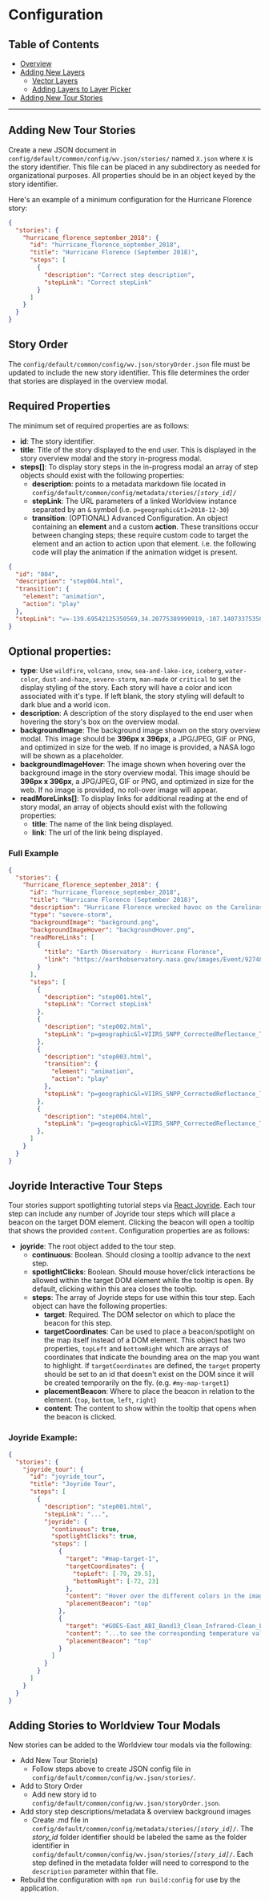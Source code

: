 # Configuration

## Table of Contents

* [Overview](configuration.md)
* [Adding New Layers](layers.md)
  * [Vector Layers](vectors.md)
  * [Adding Layers to Layer Picker](product_picker.md)
* [Adding New Tour Stories](tour_stories.md)

---

## Adding New Tour Stories

Create a new JSON document in `config/default/common/config/wv.json/stories/` named `X.json` where `X`
is the story identifier. This file can be placed in any subdirectory as needed for organizational purposes. All properties should be in an object keyed by the story identifier.

Here's an example of a minimum configuration for the Hurricane Florence story:

```json
{
  "stories": {
    "hurricane_florence_september_2018": {
      "id": "hurricane_florence_september_2018",
      "title": "Hurricane Florence (September 2018)",
      "steps": [
        {
          "description": "Correct step description",
          "stepLink": "Correct stepLink"
        }
      ]
    }
  }
}
```

## Story Order

The `config/default/common/config/wv.json/storyOrder.json` file must be updated to include the new story identifier. This file determines the order that stories are displayed in the overview modal.

## Required Properties

The minimum set of required properties are as follows:

* **id**: The story identifier.
* **title**: Title of the story displayed to the end user. This is displayed in the story overview modal and the story in-progress modal.
* **steps[]**: To display story steps in the in-progress modal an array of step objects should exist with the following properties:
  * **description**: points to a metadata markdown file located in `config/default/common/config/metadata/stories/`_`[story_id]`_`/`
  * **stepLink**: The URL parameters of a linked Worldview instance separated by an `&` symbol (i.e. `p=geographic&t1=2018-12-30`)
  * **transition**: (OPTIONAL) Advanced Configuration. An object containing an **element** and a custom **action**. These transitions occur between changing steps; these require custom code to target the element and an action to action upon that element.
  i.e. the following code will play the animation if the animation widget is present.

```json
{
  "id": "004",
  "description": "step004.html",
  "transition": {
    "element": "animation",
    "action": "play"
  },
  "stepLink": "v=-139.69542125350569,34.20775389990919,-107.14073375350569,49.67650389990919&t=2019-05-11-T16%3A46%3A06Z&l=Reference_Labels(hidden),Reference_Features(hidden),Coastlines(opacity=0.19),VIIRS_NOAA20_CorrectedReflectance_TrueColor(hidden),VIIRS_SNPP_CorrectedReflectance_TrueColor(hidden),MODIS_Aqua_CorrectedReflectance_TrueColor(hidden),MODIS_Terra_CorrectedReflectance_TrueColor"
}
```

## Optional properties:

* **type**: Use `wildfire`, `volcano`, `snow`, `sea-and-lake-ice`, `iceberg`, `water-color`, `dust-and-haze`, `severe-storm`, `man-made` or `critical` to set the display styling of the story. Each story will have a color and icon associated with it's type. If left blank, the story styling will default to dark blue and a world icon.
* **description**: A description of the story displayed to the end user when hovering the story's box on the overview modal.
* **backgroundImage**: The background image shown on the story overview modal. This image should be **396px x 396px**, a JPG/JPEG, GIF or PNG, and optimized in size for the web. If no image is provided, a NASA logo will be shown as a placeholder.
* **backgroundImageHover**: The image shown when hovering over the background image in the story overview modal. This image should be **396px x 396px**, a JPG/JPEG, GIF or PNG, and optimized in size for the web. If no image is provided, no roll-over image will appear.
* **readMoreLinks[]**: To display links for additional reading at the end of story modal, an array of objects should exist with the following properties:
  * **title**: The name of the link being displayed.
  * **link**: The url of the link being displayed.

### Full Example

```json
{
  "stories": {
    "hurricane_florence_september_2018": {
      "id": "hurricane_florence_september_2018",
      "title": "Hurricane Florence (September 2018)",
      "description": "Hurricane Florence wrecked havoc on the Carolinas. Use the A|B tool to see a before and after of the coast.",
      "type": "severe-storm",
      "backgroundImage": "background.png",
      "backgroundImageHover": "backgroundHover.png",
      "readMoreLinks": [
        {
          "title": "Earth Observatory - Hurricane Florence",
          "link": "https://earthobservatory.nasa.gov/images/Event/92748/hurricane-florence"
        }
      ],
      "steps": [
        {
          "description": "step001.html",
          "stepLink": "Correct stepLink"
        },
        {
          "description": "step002.html",
          "stepLink": "p=geographic&l=VIIRS_SNPP_CorrectedReflectance_TrueColor,MODIS_Aqua_CorrectedReflectance_TrueColor(hidden),MODIS_Terra_CorrectedReflectance_TrueColor(hidden),Reference_Labels,Reference_Features,Coastlines(hidden)&t=2018-09-02-T00%3A00%3A00Z&z=3&t1=2018-09-19-T00%3A00%3A00Z&v=-82.86647987040818,4.465382946172927,-15.366479870408185,37.44194544617292"
        },
        {
          "description": "step003.html",
          "transition": {
            "element": "animation",
            "action": "play"
          },
          "stepLink": "p=geographic&l=VIIRS_SNPP_CorrectedReflectance_TrueColor,MODIS_Aqua_CorrectedReflectance_TrueColor(hidden),MODIS_Terra_CorrectedReflectance_TrueColor(hidden),Reference_Labels,Reference_Features(hidden),Coastlines(hidden)&t=2018-09-02-T00%3A00%3A00Z&z=3&t1=2018-09-19-T00%3A00%3A00Z&v=-113.05825121261012,-7.7039155910611115,-10.61293871261011,58.24920940893889&ab=on&as=2018-09-02T00%3A00%3A00Z&ae=2018-09-14T00%3A00%3A00Z&av=8&al=false"
        },
        {
          "description": "step004.html",
          "stepLink": "p=geographic&l=VIIRS_SNPP_CorrectedReflectance_TrueColor,MODIS_Aqua_CorrectedReflectance_TrueColor(hidden),MODIS_Terra_CorrectedReflectance_TrueColor(hidden),Reference_Labels,Reference_Features(hidden),Coastlines(hidden)&t=2018-09-14-T00%3A00%3A00Z&z=3&t1=2018-09-19-T00%3A00%3A00Z&v=-105.3766105876101,15.639834408938874,-54.1539543376101,48.616396908938874&ab=on&as=2018-09-02T00%3A00%3A00Z&ae=2018-09-14T00%3A00%3A00Z&av=8&al=false"
        },
      ]
    }
  }
}
```

## Joyride Interactive Tour Steps

Tour stories support spotlighting tutorial steps via [React Joyride](https://react-joyride.com/).  Each tour step can include any number of Joyride tour steps which will place a beacon on the target DOM element.  Clicking the beacon will open a tooltip that shows the provided `content`.  Configuration properties are as follows:

* **joyride**: The root object added to the tour step.
  * **continuous**: Boolean.  Should closing a tooltip advance to the next step.
  * **spotlightClicks**:  Boolean.  Should mouse hover/click interactions be allowed within the target DOM element while the tooltip is open.  By default, clicking within this area closes the tooltip.
  * **steps**: The array of Joyride steps for use within this tour step. Each object can have the following properties:
    * **target**: Required.  The DOM selector on which to place the beacon for this step.
    * **targetCoordinates**: Can be used to place a beacon/spotlight on the map itself instead of a DOM element.  This object has two properties, `topLeft` and `bottomRight` which are arrays of coordinates that indicate the bounding area on the map you want to highlight.  If `targetCoordinates` are defined, the `target` property should be set to an id that doesn't exist on the DOM since it will be created temporarily on the fly. (e.g. `#my-map-target1`)
    * **placementBeacon**: Where to place the beacon in relation to the element. (`top`, `bottom`, `left`, `right`)
    * **content**: The content to show within the tooltip that opens when the beacon is clicked.

### Joyride Example:

```json
{
  "stories": {
    "joyride_tour": {
      "id": "joyride_tour",
      "title": "Joyride Tour",
      "steps": [
        {
          "description": "step001.html",
          "stepLink": "...",
          "joyride": {
            "continuous": true,
            "spotlightClicks": true,
            "steps": [
              {
                "target": "#map-target-1",
                "targetCoordinates": {
                  "topLeft": [-79, 29.5],
                  "bottomRight": [-72, 23]
                },
                "content": "Hover over the different colors in the image on the map...",
                "placementBeacon": "top"
              },
              {
                "target": "#GOES-East_ABI_Band13_Clean_Infrared-Clean_Longwave_Infrared_Window_Band_0_legend0colorbar",
                "content": "...to see the corresponding temperature value here.",
                "placementBeacon": "top"
              }
            ]
          }
        }
      ]
    }
  }
}
```

## Adding Stories to Worldview Tour Modals

New stories can be added to the Worldview tour modals via the following:

* Add New Tour Storie(s)
  * Follow steps above to create JSON config file in `config/default/common/config/wv.json/stories/`.
* Add to Story Order
  * Add new story id to `config/default/common/config/wv.json/storyOrder.json`.
* Add story step descriptions/metadata & overview background images
  * Create .md file in `config/default/common/config/metadata/stories/`_`[story_id]`_`/`. The *story_id* folder identifier should be labeled the same as the folder identifier in `config/default/common/config/wv.json/stories/`_`[story_id]`_`/`. Each step defined in the metadata folder will need to correspond to the `description` parameter within that file.
* Rebuild the configuration with `npm run build:config` for use by the application.
